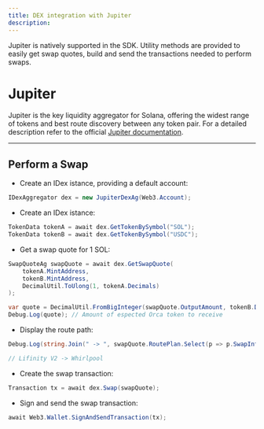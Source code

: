 ```yaml
---
title: DEX integration with Jupiter
description:
---
```


Jupiter is natively supported in the SDK. Utility methods are provided to easily get swap quotes, build and send the transactions needed to perform swaps.

# Jupiter

Jupiter is the key liquidity aggregator for Solana, offering the widest range of tokens and best route discovery between any token pair. For a detailed description refer to the official [Jupiter documentation](https://station.jup.ag/).


---


## Perform a Swap

- Create an IDex istance, providing a default account:

```csharp
IDexAggregator dex = new JupiterDexAg(Web3.Account);
```

- Create an IDex istance:

```csharp
TokenData tokenA = await dex.GetTokenBySymbol("SOL");
TokenData tokenB = await dex.GetTokenBySymbol("USDC");
```


- Get a swap quote for 1 SOL:

```csharp
SwapQuoteAg swapQuote = await dex.GetSwapQuote(
    tokenA.MintAddress,
    tokenB.MintAddress,
    DecimalUtil.ToUlong(1, tokenA.Decimals)
);
```

```csharp
var quote = DecimalUtil.FromBigInteger(swapQuote.OutputAmount, tokenB.Decimals);
Debug.Log(quote); // Amount of espected Orca token to receive
```

- Display the route path:

```csharp
Debug.Log(string.Join(" -> ", swapQuote.RoutePlan.Select(p => p.SwapInfo.Label)));

// Lifinity V2 -> Whirlpool
```

- Create the swap transaction:

```csharp
Transaction tx = await dex.Swap(swapQuote);
```

- Sign and send the swap transaction:

```csharp
await Web3.Wallet.SignAndSendTransaction(tx);
```
